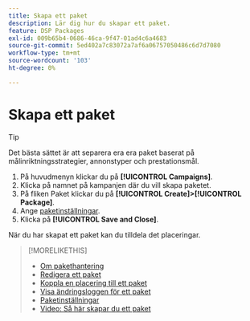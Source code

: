 ```yaml
---
title: Skapa ett paket
description: Lär dig hur du skapar ett paket.
feature: DSP Packages
exl-id: 009b65b4-0686-46ca-9f47-01ad4c6a4683
source-git-commit: 5ed402a7c83072a7af6a06757050486c6d7d7080
workflow-type: tm+mt
source-wordcount: '103'
ht-degree: 0%

---
```


# Skapa ett paket

>[!TIP]
>
>Det bästa sättet är att separera era era paket baserat på målinriktningsstrategier, annonstyper och prestationsmål.

1. På huvudmenyn klickar du på **[!UICONTROL Campaigns]**.
1. Klicka på namnet på kampanjen där du vill skapa paketet.
1. På fliken Paket klickar du på **[!UICONTROL Create]>[!UICONTROL Package]**.
1. Ange [paketinställningar](package-settings.md).
1. Klicka på **[!UICONTROL Save and Close]**.

När du har skapat ett paket kan du tilldela det placeringar.

>[!MORELIKETHIS]
>
>* [Om pakethantering](package-about.md)
>* [Redigera ett paket](package-edit.md)
>* [Koppla en placering till ett paket](package-attach-placement.md)
>* [Visa ändringsloggen för ett paket](package-change-log.md)
>* [Paketinställningar](package-settings.md)
>* [Video: Så här skapar du ett paket](https://experienceleague.adobe.com/docs/advertising-cloud-learn/tutorials/dsp/package-create.html)

